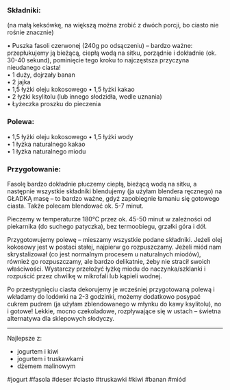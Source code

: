 ### **Składniki:**  
(na małą keksówkę, na większą można zrobić z dwóch porcji, bo ciasto nie rośnie znacznie)

• Puszka fasoli czerwonej (240g po odsączeniu) – bardzo ważne: przepłukujemy ją bieżącą, ciepłą wodą na sitku, porządnie i dokładnie (ok. 30-40 sekund), pominięcie tego kroku to najczęstsza przyczyna nieudanego ciasta!  
• 1 duży, dojrzały banan  
• 2 jajka  
• 1,5 łyżki oleju kokosowego
• 1,5 łyżki kakao  
• 2 łyżki ksylitolu (lub innego słodzidła, wedle uznania)  
• Łyżeczka proszku do pieczenia

### **Polewa:**

• 1,5 łyżki oleju kokosowego
• 1,5 łyżki wody  
• 1 łyżka naturalnego kakao  
• 1 łyżka naturalnego miodu

### **Przygotowanie:**

Fasolę bardzo dokładnie płuczemy ciepłą, bieżącą wodą na sitku, a następnie wszystkie składniki blendujemy (ja użyłam blendera ręcznego) na GŁADKĄ masę – to bardzo ważne, gdyż zapobiegnie łamaniu się gotowego ciasta. Także polecam blendować ok. 5-7 minut.

Pieczemy w temperaturze 180°C przez ok. 45-50 minut w zależności od piekarnika (do suchego patyczka), bez termoobiegu, grzałki góra i dół.

Przygotowujemy polewę – mieszamy wszystkie podane składniki. Jeżeli olej kokosowy jest w postaci stałej, najpierw go rozpuszczamy. Jeżeli miód nam skrystalizował (co jest normalnym procesem u naturalnych miodów), również go rozpuszczamy, ale bardzo delikatnie, żeby nie stracił swoich właściwości. Wystarczy przełożyć łyżkę miodu do naczynka/szklanki i rozpuścić przez chwilkę w mikrofali lub kąpieli wodnej.

Po przestygnięciu ciasta dekorujemy je wcześniej przygotowaną polewą i wkładamy do lodówki na 2-3 godzinki, możemy dodatkowo posypać cukrem pudrem (ja użyłam zblendowanego w młynku do kawy ksylitolu), no i gotowe! Lekkie, mocno czekoladowe, rozpływające się w ustach – świetna alternatywa dla sklepowych słodyczy.

---
Najlepsze z:
- jogurtem i kiwi
- jogurtem i truskawkami
- dżemem malinowym

#jogurt #fasola #deser #ciasto #truskawki #kiwi #banan #miód 
